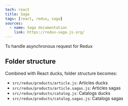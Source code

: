 ```yaml
---
tech: react
title: Saga
tags: [react, redux, saga]
sources:
  - name: Saga documentation
    link: https://redux-saga.js.org/
---
```


To handle asynchronous request for Redux

## Folder structure

Combined with React ducks, folder structure becomes:
- `src/redux/products/article.js`: Articles ducks
- `src/redux/products/article.sagas.js`: Articles sagas
- `src/redux/products/catalog.js`: Catalogs ducks
- `src/redux/products/catalog.sagas.js`: Catalogs sagas
